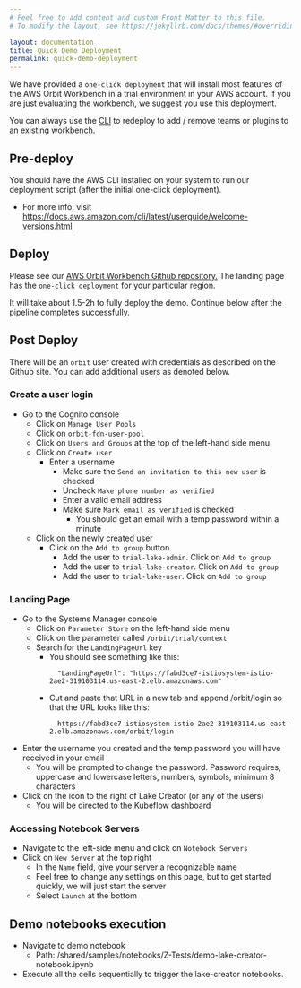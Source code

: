 ```yaml
---
# Feel free to add content and custom Front Matter to this file.
# To modify the layout, see https://jekyllrb.com/docs/themes/#overriding-theme-defaults

layout: documentation
title: Quick Demo Deployment
permalink: quick-demo-deployment
---
```



We have provided a `one-click deployment` that will install most features of the AWS Orbit Workbench in a trial environment in your AWS account.  If you are just evaluating the workbench, 
we suggest you use this deployment.  

You can always use the <a href="/aws-orbit-workbench/cli-guide">CLI</a> to redeploy to add / remove teams or plugins to an existing workbench.

## Pre-deploy

You should have the AWS CLI installed on your system to run our deployment script (after the initial one-click deployment).

- For more info, visit https://docs.aws.amazon.com/cli/latest/userguide/welcome-versions.html

## Deploy

Please see our <a href="https://github.com/awslabs/aws-orbit-workbench"> AWS Orbit Workbench Github repository.</a>  The landing page has the `one-click deployment` for your
particular region.

It will take about 1.5-2h to fully deploy the demo. Continue below after the pipeline completes successfully.

## Post Deploy

There will be an `orbit` user created with credentials as described on the Github site.  You can add additional users as denoted below.
### Create a user login
- Go to the Cognito console
  - Click on `Manage User Pools`
  - Click on `orbit-fdn-user-pool`
  - Click on `Users and Groups` at the top of the left-hand side menu
  - Click on `Create user`
    - Enter a username
      - Make sure the `Send an invitation to this new user` is checked
      - Uncheck `Make phone number as verified`
      - Enter a valid email address
      - Make sure `Mark email as verified` is checked
        - You should get an email with a temp password within a minute
  - Click on the newly created user
    - Click on the `Add to group` button
      - Add the user to `trial-lake-admin`. Click on `Add to group`
      - Add the user to `trial-lake-creator`. Click on `Add to group`
      - Add the user to `trial-lake-user`. Click on `Add to group`


### Landing Page
- Go to the Systems Manager console
  - Click on `Parameter Store` on the left-hand side menu
  - Click on the parameter called `/orbit/trial/context`
  - Search for the `LandingPageUrl` key
    - You should see something like this:
      ```
        "LandingPageUrl": "https://fabd3ce7-istiosystem-istio-2ae2-319103114.us-east-2.elb.amazonaws.com"
      ```
    - Cut and paste that URL in a new tab and append /orbit/login so that the URL looks like this:
      ```
        https://fabd3ce7-istiosystem-istio-2ae2-319103114.us-east-2.elb.amazonaws.com/orbit/login
      ```
- Enter the username you created and the temp password you will have received in your email
  - You will be prompted to change the password. Password requires, uppercase and lowercase letters, numbers, symbols, minimum 8 characters
- Click on the icon to the right of Lake Creator (or any of the users)
  - You will be directed to the Kubeflow dashboard

### Accessing Notebook Servers
- Navigate to the left-side menu and click on `Notebook Servers` 
- Click on `New Server` at the top right
  - In the `Name` field, give your server a recognizable name
  - Feel free to change any settings on this page, but to get started quickly, we will just start the server
  - Select `Launch` at the bottom

## Demo notebooks execution

- Navigate to demo notebook
  - Path: /shared/samples/notebooks/Z-Tests/demo-lake-creator-notebook.ipynb
- Execute all the cells sequentially to trigger the lake-creator notebooks.
